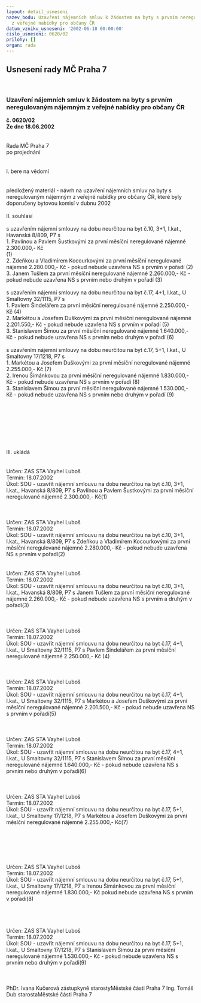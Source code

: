 ```yaml
---
layout: detail_usneseni
nazev_bodu: Uzavření nájemních smluv k žádostem na byty s prvním neregulovaným nájemným
  z veřejné nabídky pro občany ČR
datum_vzniku_usneseni: '2002-06-18 00:00:00'
cislo_usneseni: 0620/02
prilohy: []
organ: rada
---
```

<div id="ucUsn_pList" class="usn">
	<span><h2>Usnesení rady MČ Praha 7 </h2>
<br></span><div class="standBody">
<span><h3>Uzavření nájemních smluv k žádostem na byty s prvním neregulovaným nájemným z veřejné nabídky pro občany ČR</h3></span><div class="center">
		<strong>č. 0620/02</strong><br>
	</div>
<div class="center">
		<strong>Ze dne 18.06.2002</strong><br><br>
	</div>
<br>Rada MČ Praha 7<br>po projednání<br><br><br>I.	bere na vědomí<br><br> <br>předložený materiál - návrh na uzavření nájemních smluv na byty s neregulovaným nájemným z veřejné nabídky pro občany ČR, které byly doporučeny bytovou komisí v dubnu 2002<br><br>II.	souhlasí<br> <br>s uzavřením nájemní smlouvy na dobu neurčitou na byt č.10, 3+1, I.kat., Havanská 8/809, P7 s<br>1. Pavlínou a Pavlem Šustkovými za první měsíční neregulované nájemné 2.300.000,- Kč <br>	(1)<br>2. Zdeňkou a Vladimírem Kocourkovými za první měsíční neregulované nájemné 2.280.000,- Kč - pokud nebude uzavřena NS s prvním v pořadí							(2)<br>3. Janem Tušlem za první měsíční neregulované nájemné 2.260.000,- Kč - pokud nebude uzavřena NS s prvním nebo druhým v pořadí										(3)<br><br>s uzavřením nájemní smlouvy na dobu neurčitou na byt č.17, 4+1, I.kat., U Smaltovny  32/1115, P7 s<br>1. Pavlem Šindelářem za první měsíční neregulované nájemné 2.250.000,- Kč			(4)<br>2. Markétou a Josefem Duškovými za první měsíční neregulované nájemné 2.201.550,- Kč - pokud nebude uzavřena NS s prvním v pořadí								(5)<br>3. Stanislavem Šímou za první měsíční neregulované nájemné 1.640.000,- Kč - pokud nebude uzavřena NS s prvním nebo druhým v pořadí									(6)<br><br>s uzavřením nájemní smlouvy na dobu neurčitou na byt č.17, 5+1, I.kat., U Smaltovny  17/1218, P7 s<br>1. Markétou a Josefem Duškovými za první měsíční neregulované nájemné 2.255.000,- Kč	(7)<br>2. Irenou Šimánkovou za první měsíční neregulované nájemné 1.830.000,- Kč - pokud nebude uzavřena NS s prvním v pořadí											(8)<br>3. Stanislavem Šímou za první měsíční neregulované nájemné 1.530.000,- Kč - pokud nebude uzavřena NS s prvním nebo druhým v pořadí									(9)<br><br><br><br><br><br><br><br><br>III.	ukládá<br><br> <br>Určen:	ZAS STA Vayhel Luboš<br>Termín: 18.07.2002<br>Úkol:	SOU -  uzavřít nájemní smlouvu na dobu neurčitou na byt  č.10, 3+1, I.kat., Havanská 8/809, P7 s Pavlínou a Pavlem Šustkovými za první měsíční neregulované nájemné 2.300.000,- Kč(1)<br> <br><br> <br>Určen:	ZAS STA Vayhel Luboš<br>Termín: 18.07.2002<br>Úkol:	SOU -  uzavřít nájemní smlouvu na dobu neurčitou na byt  č.10, 3+1, I.kat., Havanská 8/809, P7 s Zdeňkou a Vladimírem Kocourkovými za první měsíční neregulované nájemné 2.280.000,- Kč - pokud nebude uzavřena NS s prvním v pořadí(2)<br> <br> <br>Určen:	ZAS STA Vayhel Luboš<br>Termín: 18.07.2002<br>Úkol:	SOU -  uzavřít nájemní smlouvu na dobu neurčitou na byt  č.10, 3+1, I.kat., Havanská 8/809, P7 s Janem Tušlem za první měsíční neregulované nájemné 2.260.000,- Kč - pokud nebude uzavřena NS s prvním a druhým v pořadí(3)<br> <br><br> <br>Určen:	ZAS STA Vayhel Luboš<br>Termín: 18.07.2002<br>Úkol:	SOU -  uzavřít nájemní smlouvu na dobu neurčitou na byt  č.17, 4+1, I.kat., U Smaltovny  32/1115, P7 s Pavlem Šindelářem za první měsíční neregulované nájemné 2.250.000,- Kč (4)<br> <br><br> <br>Určen:	ZAS STA Vayhel Luboš<br>Termín: 18.07.2002<br>Úkol:	SOU -  uzavřít nájemní smlouvu na dobu neurčitou na byt  č.17, 4+1, I.kat., U Smaltovny 32/1115, P7 s Markétou a Josefem Duškovými za první měsíční neregulované nájemné 2.201.500,- Kč - pokud nebude uzavřena NS s prvním v pořadí(5)<br> <br><br> <br>Určen:	ZAS STA Vayhel Luboš<br>Termín: 18.07.2002<br>Úkol:	SOU -  uzavřít nájemní smlouvu na dobu neurčitou na byt  č.17, 4+1, I.kat., U Smaltovny 32/1115, P7 s Stanislavem Šímou za první měsíční neregulované nájemné 1.640.000,- Kč - pokud nebude uzavřena NS s prvním nebo druhým v pořadí(6)<br> <br><br> <br>Určen:	ZAS STA Vayhel Luboš<br>Termín: 18.07.2002<br>Úkol:	SOU -  uzavřít nájemní smlouvu na dobu neurčitou na byt  č.17, 5+1, I.kat., U Smaltovny 17/1218, P7 s Markétou a Josefem Duškovými za první měsíční neregulované nájemné 2.255.000,- Kč(7)<br> <br><br><br><br><br> <br>Určen:	ZAS STA Vayhel Luboš<br>Termín: 18.07.2002<br>Úkol:	SOU -  uzavřít nájemní smlouvu na dobu neurčitou na byt  č.17, 5+1, I.kat., U Smaltovny 17/1218, P7 s Irenou Šimánkovou za první měsíční neregulované nájemné 1.830.000,- Kč pokud nebude uzavřena NS s prvním v pořadí(8)<br> <br><br><br> <br>Určen:	ZAS STA Vayhel Luboš<br>Termín: 18.07.2002<br>Úkol:	SOU -  uzavřít nájemní smlouvu na dobu neurčitou na byt  č.17, 5+1, I.kat., U Smaltovny 17/1218, P7 s Stanislavem Šímou za první měsíční neregulované nájemné 1.530.000,- Kč - pokud nebude uzavřena NS s prvním nebo druhým v pořadí(9)<br> <br> <br>	<br>PhDr. Ivana Kučerová zástupkyně starostyMěstské části Praha 7	Ing. Tomáš Dub starostaMěstské části Praha 7<br>	<br><br>
</div>
</div>